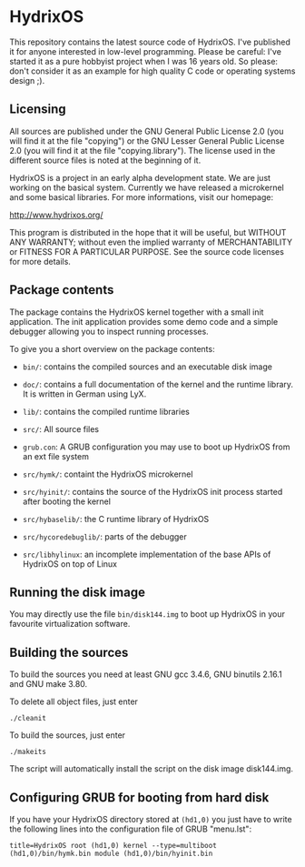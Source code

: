# HydrixOS

This repository contains the latest source code of HydrixOS. I've published it for anyone interested in low-level programming. Please be careful: I've started it as a pure hobbyist project when I was 16 years old. So please: don't consider it as an example for high quality C code or operating systems design ;).

## Licensing

All sources are published under the GNU General Public License 2.0 (you will find it at the file "copying") or the GNU Lesser General Public License 2.0 (you will find it at the file "copying.library"). The license used in the different source files is noted at the beginning of it.

HydrixOS is a project in an early alpha development state. We are just working on the basical system. Currently we have released a microkernel and some basical libraries. For more informations, visit our homepage:

http://www.hydrixos.org/

This program is distributed in the hope that it will be useful, but WITHOUT ANY WARRANTY; without even the implied warranty of MERCHANTABILITY or FITNESS FOR A PARTICULAR PURPOSE. See the source code licenses for more details.


## Package contents

The package contains the HydrixOS kernel together with a small init application. The init application provides some demo code and a simple debugger allowing you to inspect running processes.

To give you a short overview on the package contents:

- `bin/`: contains the compiled sources and an executable disk image
- `doc/`: contains a full documentation of the kernel and the runtime library. It is written in German using LyX.
- `lib/`: contains the compiled runtime libraries
- `src/`: All source files
- `grub.con`: A GRUB configuration you may use to boot up HydrixOS from an ext file system

- `src/hymk/`: containt the HydrixOS microkernel
- `src/hyinit/`: contains the source of the HydrixOS init process started after booting the kernel
- `src/hybaselib/`: the C runtime library of HydrixOS
- `src/hycoredebuglib/`: parts of the debugger
- `src/libhylinux`: an incomplete implementation of the base APIs of HydrixOS on top of Linux

## Running the disk image

You may directly use the file `bin/disk144.img` to boot up HydrixOS in your favourite virtualization software.


## Building the sources

To build the sources you need at least GNU gcc 3.4.6, GNU binutils 2.16.1 and GNU make 3.80.

To delete all object files, just enter

`./cleanit`

To build the sources, just enter

`./makeits`

The script will automatically install the script on the disk image disk144.img.


## Configuring GRUB for booting from hard disk

If you have your HydrixOS directory stored at `(hd1,0)` you just have to write the following lines into the configuration file of GRUB "menu.lst":

`title=HydrixOS root (hd1,0) kernel --type=multiboot (hd1,0)/bin/hymk.bin module (hd1,0)/bin/hyinit.bin`

